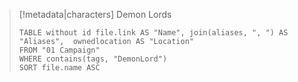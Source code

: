 > [!metadata|characters] Demon Lords
> ```dataview
> TABLE without id file.link AS "Name", join(aliases, ", ") AS "Aliases",  ownedlocation AS "Location"
> FROM "01 Campaign"
> WHERE contains(tags, "DemonLord") 
> SORT file.name ASC

